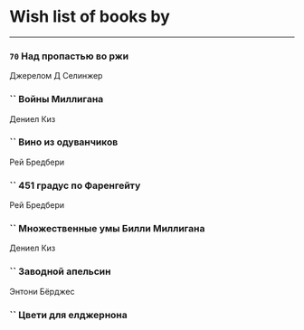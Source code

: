 # Wish list of books by [](https://plus.google.com/u/0/106033731903118559839/)
---

### `70` Над пропастью во ржи
Джерелом Д Селинжер

### `` Войны Миллигана
Дениел Киз

### `` Вино из одуванчиков
Рей Бредбери

### `` 451 градус по Фаренгейту
Рей Бредбери

### `` Множественные умы Билли Миллигана
Дениел Киз

### `` Заводной апельсин
Энтони Бёрджес

### `` Цвети для елджернона

